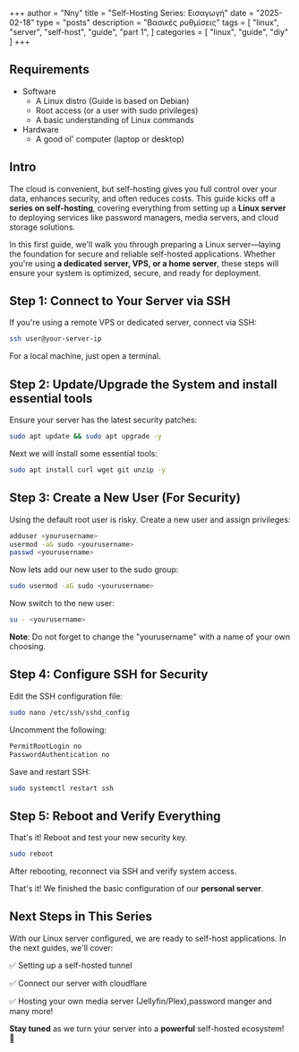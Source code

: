 +++
author = "Nny"
title = "Self-Hosting Series: Εισαγωγή"
date = "2025-02-18"
type = "posts"
description = "Βασικές ρυθμίσεις"
tags = [
    "linux",
    "server",
    "self-host",
    "guide",
    "part 1",
]
categories = [
    "linux",
    "guide",
    "diy"
]
+++
<!--more-->

## Requirements

* Software
  * A Linux distro (Guide is based on Debian)
  * Root access (or a user with sudo privileges)
  * A basic understanding of Linux commands
* Hardware
  * A good ol' computer (laptop or desktop)



## Intro

The cloud is convenient, but self-hosting gives you full control over your data, enhances security, and often reduces costs. This guide kicks off a **series on self-hosting**, covering everything from setting up a **Linux server** to deploying services like password managers, media servers, and cloud storage solutions.

In this first guide, we'll walk you through preparing a Linux server—laying the foundation for secure and reliable self-hosted applications. Whether you're using **a dedicated server, VPS, or a home server**, these steps will ensure your system is optimized, secure, and ready for deployment.



## Step 1: Connect to Your Server via SSH

If you're using a remote VPS or dedicated server, connect via SSH:
```bash
ssh user@your-server-ip
```
For a local machine, just open a terminal.

## Step 2: Update/Upgrade the System and install essential tools

Ensure your server has the latest security patches:
```bash
sudo apt update && sudo apt upgrade -y
```
Next we will install some essential tools:
```bash
sudo apt install curl wget git unzip -y
```
## Step 3: Create a New User (For Security)

Using the default root user is risky. Create a new user and assign privileges:
```bash
adduser <yourusername>
usermod -aG sudo <yourusername>
passwd <yourusername>
```
Now lets add our new user to the sudo group:
```bash
sudo usermod -aG sudo <yourusername>
```
Now switch to the new user:
```bash
su - <yourusername>
```
**Note**: Do not forget to change the "yourusername" with a name of your own choosing.

## Step 4: Configure SSH for Security

Edit the SSH configuration file:
```bash
sudo nano /etc/ssh/sshd_config
```
Uncomment the following:
```bash
PermitRootLogin no  
PasswordAuthentication no  
```
Save and restart SSH: 
```bash
sudo systemctl restart ssh
```
## Step 5: Reboot and Verify Everything

That's it! Reboot and test your new security key.
```bash
sudo reboot
```
After rebooting, reconnect via SSH and verify system access.


That's it! We finished the basic configuration of our **personal server**.

## Next Steps in This Series

With our Linux server configured, we are ready to self-host applications. In the next guides, we'll cover:

✅ Setting up a self-hosted tunnel

✅ Connect our server with cloudflare

✅ Hosting your own media server (Jellyfin/Plex),password manger
and many more!

**Stay tuned** as we turn your server into a **powerful** self-hosted ecosystem! 🚀



